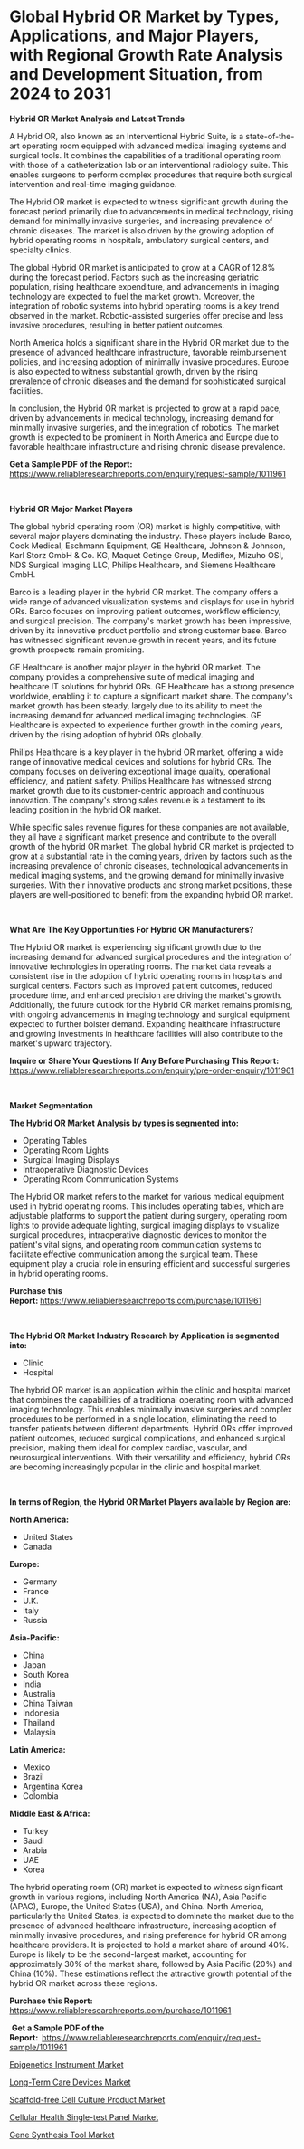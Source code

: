 <p><h1>Global Hybrid OR Market by Types, Applications, and Major Players, with Regional Growth Rate Analysis and Development Situation, from 2024 to 2031</h1></p><p><strong>Hybrid OR Market Analysis and Latest Trends</strong></p>
<p><p>A Hybrid OR, also known as an Interventional Hybrid Suite, is a state-of-the-art operating room equipped with advanced medical imaging systems and surgical tools. It combines the capabilities of a traditional operating room with those of a catheterization lab or an interventional radiology suite. This enables surgeons to perform complex procedures that require both surgical intervention and real-time imaging guidance.</p><p>The Hybrid OR market is expected to witness significant growth during the forecast period primarily due to advancements in medical technology, rising demand for minimally invasive surgeries, and increasing prevalence of chronic diseases. The market is also driven by the growing adoption of hybrid operating rooms in hospitals, ambulatory surgical centers, and specialty clinics.</p><p>The global Hybrid OR market is anticipated to grow at a CAGR of 12.8% during the forecast period. Factors such as the increasing geriatric population, rising healthcare expenditure, and advancements in imaging technology are expected to fuel the market growth. Moreover, the integration of robotic systems into hybrid operating rooms is a key trend observed in the market. Robotic-assisted surgeries offer precise and less invasive procedures, resulting in better patient outcomes.</p><p>North America holds a significant share in the Hybrid OR market due to the presence of advanced healthcare infrastructure, favorable reimbursement policies, and increasing adoption of minimally invasive procedures. Europe is also expected to witness substantial growth, driven by the rising prevalence of chronic diseases and the demand for sophisticated surgical facilities.</p><p>In conclusion, the Hybrid OR market is projected to grow at a rapid pace, driven by advancements in medical technology, increasing demand for minimally invasive surgeries, and the integration of robotics. The market growth is expected to be prominent in North America and Europe due to favorable healthcare infrastructure and rising chronic disease prevalence.</p></p>
<p><strong>Get a Sample PDF of the Report:&nbsp;</strong> <a href="https://www.reliableresearchreports.com/enquiry/request-sample/1011961">https://www.reliableresearchreports.com/enquiry/request-sample/1011961</a></p>
<p>&nbsp;</p>
<p><strong>Hybrid OR Major Market Players</strong></p>
<p><p>The global hybrid operating room (OR) market is highly competitive, with several major players dominating the industry. These players include Barco, Cook Medical, Eschmann Equipment, GE Healthcare, Johnson & Johnson, Karl Storz GmbH & Co. KG, Maquet Getinge Group, Mediflex, Mizuho OSI, NDS Surgical Imaging LLC, Philips Healthcare, and Siemens Healthcare GmbH.</p><p>Barco is a leading player in the hybrid OR market. The company offers a wide range of advanced visualization systems and displays for use in hybrid ORs. Barco focuses on improving patient outcomes, workflow efficiency, and surgical precision. The company's market growth has been impressive, driven by its innovative product portfolio and strong customer base. Barco has witnessed significant revenue growth in recent years, and its future growth prospects remain promising.</p><p>GE Healthcare is another major player in the hybrid OR market. The company provides a comprehensive suite of medical imaging and healthcare IT solutions for hybrid ORs. GE Healthcare has a strong presence worldwide, enabling it to capture a significant market share. The company's market growth has been steady, largely due to its ability to meet the increasing demand for advanced medical imaging technologies. GE Healthcare is expected to experience further growth in the coming years, driven by the rising adoption of hybrid ORs globally.</p><p>Philips Healthcare is a key player in the hybrid OR market, offering a wide range of innovative medical devices and solutions for hybrid ORs. The company focuses on delivering exceptional image quality, operational efficiency, and patient safety. Philips Healthcare has witnessed strong market growth due to its customer-centric approach and continuous innovation. The company's strong sales revenue is a testament to its leading position in the hybrid OR market.</p><p>While specific sales revenue figures for these companies are not available, they all have a significant market presence and contribute to the overall growth of the hybrid OR market. The global hybrid OR market is projected to grow at a substantial rate in the coming years, driven by factors such as the increasing prevalence of chronic diseases, technological advancements in medical imaging systems, and the growing demand for minimally invasive surgeries. With their innovative products and strong market positions, these players are well-positioned to benefit from the expanding hybrid OR market.</p></p>
<p>&nbsp;</p>
<p><strong>What Are The Key Opportunities For Hybrid OR Manufacturers?</strong></p>
<p><p>The Hybrid OR market is experiencing significant growth due to the increasing demand for advanced surgical procedures and the integration of innovative technologies in operating rooms. The market data reveals a consistent rise in the adoption of hybrid operating rooms in hospitals and surgical centers. Factors such as improved patient outcomes, reduced procedure time, and enhanced precision are driving the market's growth. Additionally, the future outlook for the Hybrid OR market remains promising, with ongoing advancements in imaging technology and surgical equipment expected to further bolster demand. Expanding healthcare infrastructure and growing investments in healthcare facilities will also contribute to the market's upward trajectory.</p></p>
<p><strong>Inquire or Share Your Questions If Any Before Purchasing This Report:</strong> <a href="https://www.reliableresearchreports.com/enquiry/pre-order-enquiry/1011961">https://www.reliableresearchreports.com/enquiry/pre-order-enquiry/1011961</a></p>
<p>&nbsp;</p>
<p><strong>Market Segmentation</strong></p>
<p><strong>The Hybrid OR Market Analysis by types is segmented into:</strong></p>
<p><ul><li>Operating Tables</li><li>Operating Room Lights</li><li>Surgical Imaging Displays</li><li>Intraoperative Diagnostic Devices</li><li>Operating Room Communication Systems</li></ul></p>
<p><p>The Hybrid OR market refers to the market for various medical equipment used in hybrid operating rooms. This includes operating tables, which are adjustable platforms to support the patient during surgery, operating room lights to provide adequate lighting, surgical imaging displays to visualize surgical procedures, intraoperative diagnostic devices to monitor the patient's vital signs, and operating room communication systems to facilitate effective communication among the surgical team. These equipment play a crucial role in ensuring efficient and successful surgeries in hybrid operating rooms.</p></p>
<p><strong>Purchase this Report:&nbsp;</strong><a href="https://www.reliableresearchreports.com/purchase/1011961">https://www.reliableresearchreports.com/purchase/1011961</a></p>
<p>&nbsp;</p>
<p><strong>The Hybrid OR Market Industry Research by Application is segmented into:</strong></p>
<p><ul><li>Clinic</li><li>Hospital</li></ul></p>
<p><p>The hybrid OR market is an application within the clinic and hospital market that combines the capabilities of a traditional operating room with advanced imaging technology. This enables minimally invasive surgeries and complex procedures to be performed in a single location, eliminating the need to transfer patients between different departments. Hybrid ORs offer improved patient outcomes, reduced surgical complications, and enhanced surgical precision, making them ideal for complex cardiac, vascular, and neurosurgical interventions. With their versatility and efficiency, hybrid ORs are becoming increasingly popular in the clinic and hospital market.</p></p>
<p>&nbsp;</p>
<p><strong>In terms of Region, the Hybrid OR Market Players available by Region are:</strong></p>
<p>
    <p> <strong> North America: </strong>
        <ul>
            <li>United States</li>
            <li>Canada</li>
        </ul>
        </p> 
    <p> <strong> Europe: </strong>
        <ul>
            <li>Germany</li>
            <li>France</li>
            <li>U.K.</li>
            <li>Italy</li>
            <li>Russia</li>
        </ul>
        </p> 
    <p> <strong> Asia-Pacific: </strong>
        <ul>
            <li>China</li>
            <li>Japan</li>
            <li>South Korea</li>
            <li>India</li>
            <li>Australia</li>
            <li>China Taiwan</li>
            <li>Indonesia</li>
            <li>Thailand</li>
            <li>Malaysia</li>
        </ul>
        </p> 
    <p> <strong> Latin America: </strong>
        <ul>
            <li>Mexico</li>
            <li>Brazil</li>
            <li>Argentina Korea</li>
            <li>Colombia</li>
        </ul>
        </p> 
    <p> <strong> Middle East & Africa: </strong>
        <ul>
            <li>Turkey</li>
            <li>Saudi</li>
            <li>Arabia</li>
            <li>UAE</li>
            <li>Korea</li>
        </ul>
    </p>
    </p>
<p><p>The hybrid operating room (OR) market is expected to witness significant growth in various regions, including North America (NA), Asia Pacific (APAC), Europe, the United States (USA), and China. North America, particularly the United States, is expected to dominate the market due to the presence of advanced healthcare infrastructure, increasing adoption of minimally invasive procedures, and rising preference for hybrid OR among healthcare providers. It is projected to hold a market share of around 40%. Europe is likely to be the second-largest market, accounting for approximately 30% of the market share, followed by Asia Pacific (20%) and China (10%). These estimations reflect the attractive growth potential of the hybrid OR market across these regions.</p></p>
<p><strong>Purchase this Report: </strong><a href="https://www.reliableresearchreports.com/purchase/1011961">https://www.reliableresearchreports.com/purchase/1011961</a></p>
<p>&nbsp;<strong>Get a Sample PDF of the Report:&nbsp;&nbsp;</strong><a href="https://www.reliableresearchreports.com/enquiry/request-sample/1011961">https://www.reliableresearchreports.com/enquiry/request-sample/1011961</a></p>
<p><strong></strong></p>
<p><p><a href="https://github.com/myacatherineblakecaczo9vcsw/Market-Research-Report-List-1/blob/main/epigenetics-instrument-market.md">Epigenetics Instrument Market</a></p><p><a href="https://github.com/josesg55/Market-Research-Report-List-1/blob/main/long-term-care-devices-market.md">Long-Term Care Devices Market</a></p><p><a href="https://github.com/alvaradolanezhpnoeeozz2ue/Market-Research-Report-List-1/blob/main/scaffold-free-cell-culture-product-market.md">Scaffold-free Cell Culture Product Market</a></p><p><a href="https://github.com/jerrycopelandthomaswsqd8q/Market-Research-Report-List-1/blob/main/cellular-health-single-test-panel-market.md">Cellular Health Single-test Panel Market</a></p><p><a href="https://github.com/jaidynmorantestelletmjzya/Market-Research-Report-List-1/blob/main/gene-synthesis-tool-market.md">Gene Synthesis Tool Market</a></p></p>